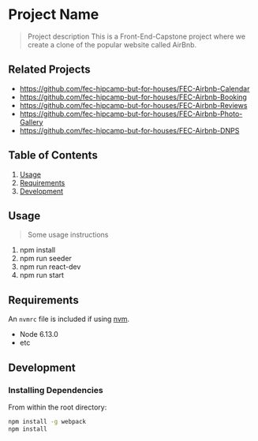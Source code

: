# Project Name

> Project description
This is a  Front-End-Capstone project where we create a clone of the popular website called AirBnb.


## Related Projects

  - https://github.com/fec-hipcamp-but-for-houses/FEC-Airbnb-Calendar
  - https://github.com/fec-hipcamp-but-for-houses/FEC-Airbnb-Booking 
  - https://github.com/fec-hipcamp-but-for-houses/FEC-Airbnb-Reviews
  - https://github.com/fec-hipcamp-but-for-houses/FEC-Airbnb-Photo-Gallery
  - https://github.com/fec-hipcamp-but-for-houses/FEC-Airbnb-DNPS

## Table of Contents

1. [Usage](#Usage)
1. [Requirements](#requirements)
1. [Development](#development)

## Usage

> Some usage instructions

1. npm install
2. npm run seeder
3. npm run react-dev
4. npm run start

## Requirements

An `nvmrc` file is included if using [nvm](https://github.com/creationix/nvm).

- Node 6.13.0
- etc

## Development

### Installing Dependencies

From within the root directory:

```sh
npm install -g webpack
npm install
```


